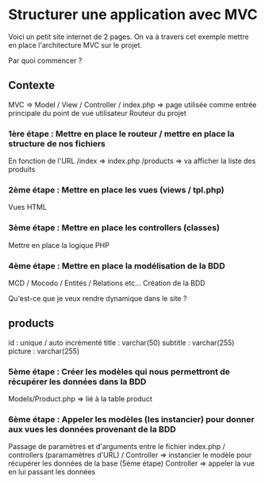 # Structurer une application avec MVC

Voici un petit site internet de 2 pages.
On va à travers cet exemple mettre en place l'architecture MVC sur le projet.

Par quoi commencer ?

## Contexte

MVC =>
Model / 
View / 
Controller / 
index.php => page utilisée comme entrée principale du point de vue utilisateur
        Routeur du projet

### 1ère étape : Mettre en place le routeur / mettre en place la structure de nos fichiers

En fonction de l'URL
        /index => index.php
        /products => va afficher la liste des produits

### 2ème étape : Mettre en place les vues (views / tpl.php)

Vues HTML

### 3ème étape : Mettre en place les controllers (classes)

Mettre en place la logique PHP

### 4ème étape : Mettre en place la modélisation de la BDD

MCD / Mocodo / Entités / Relations etc...
Création de la BDD

Qu'est-ce que je veux rendre dynamique dans le site ?

products
--------
id : unique / auto incrémenté
title : varchar(50)
subtitle : varchar(255)
picture : varchar(255)

### 5ème étape : Créer les modèles qui nous permettront de récupérer les données dans la BDD

Models/Product.php => lié à la table product

### 6ème étape : Appeler les modèles (les instancier) pour donner aux vues les données provenant de la BDD

Passage de paramètres et d'arguments entre le fichier index.php / controllers (paramamètres d'URL) /
Controller => instancier le modèle pour récupérer les données de la base (5ème étape)
Controller => appeler la vue en lui passant les données